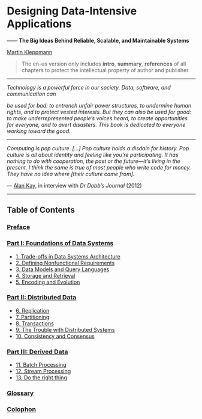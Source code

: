 # Designing Data-Intensive Applications 

—— **The Big Ideas Behind Reliable, Scalable, and Maintainable Systems**

[Martin Kleppmann](https://martin.kleppmann.com)

> The en-us version only includes **intro**, **summary**, **references** of all chapters to protect the intellectual property of author and publisher.


--------

*Technology is a powerful force in our society. Data, software, and communication can*

*be used for bad: to entrench unfair power structures, to undermine human rights, and to protect vested interests. But they can also be used for good: to make underrepresented people’s voices heard, to create opportunities for everyone, and to avert disasters. This book is dedicated to everyone working toward the good.*

---------

*Computing is pop culture. [...] Pop culture holds a disdain for history. Pop culture is all about identity and feeling like you’re participating. It has nothing to do with cooperation, the past or the future—it’s living in the present. I think the same is true of most people who write code for money. They have no idea where [their culture came from].*

 — [Alan Kay](http://www.drdobbs.com/architecture-and-design/interview-with-alan-kay/240003442), in interview with *Dr Dobb’s Journal* (2012)

---------


## Table of Contents

### [Preface](preface.md)

### [Part I: Foundations of Data Systems](part-i.md)
  - [1. Trade-offs in Data Systems Architecture](ch1.md)
  - [2. Defining Nonfunctional Requirements](ch2.md)
  - [3. Data Models and Query Languages](ch3.md)
  - [4. Storage and Retrieval](ch4.md)
  - [5. Encoding and Evolution](ch5.md)

### [Part II: Distributed Data](part-ii.md)
  - [6. Replication](ch6.md)
  - [7. Partitioning](ch7.md)
  - [8. Transactions](ch8.md)
  - [9. The Trouble with Distributed Systems](ch9.md)
  - [10. Consistency and Consensus](ch10.md)

### [Part III: Derived Data](part-iii.md)
  - [11. Batch Processing](ch11.md)
  - [12. Stream Processing](ch12.md)
  - [13. Do the right thing](ch13.md)

### [Glossary](glossary.md)

### [Colophon](colophon.md)

